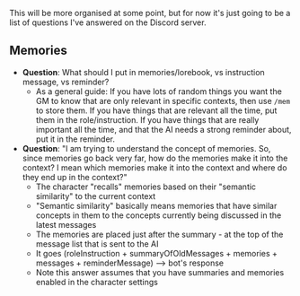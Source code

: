 This will be more organised at some point, but for now it's just going to be a list of questions I've answered on the Discord server.

## Memories

* **Question**: What should I put in memories/lorebook, vs instruction message, vs reminder?
  * As a general guide: If you have lots of random things you want the GM to know that are only relevant in specific contexts, then use `/mem` to store them. If you have things that are relevant all the time, put them in the role/instruction. If you have things that are really important all the time, and that the AI needs a strong reminder about, put it in the reminder.
* **Question**: "I am trying to understand the concept of memories. So, since memories go back very far, how do the memories make it into the context? I mean which memories make it into the context and where do they end up in the context?"
  * The character "recalls" memories based on their "semantic similarity" to the current context
  * "Semantic similarity" basically means memories that have similar concepts in them to the concepts currently being discussed in the latest messages
  * The memories are placed just after the summary - at the top of the message list that is sent to the AI
  * It goes (roleInstruction + summaryOfOldMessages + memories + messages + reminderMessage) --> bot's response
  * Note this answer assumes that you have summaries and memories enabled in the character settings
